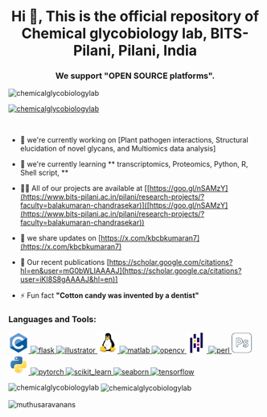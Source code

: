 <h1 align="center">Hi 👋, This is the official repository of Chemical glycobiology lab, BITS-Pilani, Pilani, India</h1>
<h3 align="center">We support "OPEN SOURCE platforms".</h3>

<p align="left"> <img src="https://komarev.com/ghpvc/?username=chemicalglycobiologylab&label=Profile%20views&color=0e75b6&style=flat" alt="chemicalglycobiologylab" /> </p>

<p align="left"> <a href="https://github.com/ryo-ma/github-profile-trophy"><img src="https://github-profile-trophy.vercel.app/?username=chemicalglycobiologylab" alt="chemicalglycobiologylab" /></a> </p>

<p align="left"> <a href="https://twitter.com/" target="blank"><img src="https://img.shields.io/twitter/follow/?logo=twitter&style=for-the-badge" alt="" /></a> </p>

- 🔭 we're currently working on [Plant pathogen interactions, Structural elucidation of novel glycans, and Multiomics data analysis]

- 🌱 we're currently learning ** transcriptomics, Proteomics, Python,  R, Shell script, **

- 👨‍💻 All of our projects are available at [[https://goo.gl/nSAMzY](https://www.bits-pilani.ac.in/pilani/research-projects/?faculty=balakumaran-chandrasekar)]([https://goo.gl/nSAMzY](https://www.bits-pilani.ac.in/pilani/research-projects/?faculty=balakumaran-chandrasekar))

- 📝 we share updates on [https://x.com/kbcbkumaran7](https://x.com/kbcbkumaran7)

- 📄 Our recent publications [https://scholar.google.com/citations?hl=en&user=mG0bWLIAAAAJ](https://scholar.google.ca/citations?user=iKI8S8gAAAAJ&hl=en)]

- ⚡ Fun fact **"Cotton candy was invented by a dentist"**


<h3 align="left">Languages and Tools:</h3>
<p align="left"> <a href="https://www.cprogramming.com/" target="_blank" rel="noreferrer"> <img src="https://raw.githubusercontent.com/devicons/devicon/master/icons/c/c-original.svg" alt="c" width="40" height="40"/> </a> <a href="https://flask.palletsprojects.com/" target="_blank" rel="noreferrer"> <img src="https://www.vectorlogo.zone/logos/pocoo_flask/pocoo_flask-icon.svg" alt="flask" width="40" height="40"/> </a> <a href="https://www.adobe.com/in/products/illustrator.html" target="_blank" rel="noreferrer"> <img src="https://www.vectorlogo.zone/logos/adobe_illustrator/adobe_illustrator-icon.svg" alt="illustrator" width="40" height="40"/> </a> <a href="https://www.linux.org/" target="_blank" rel="noreferrer"> <img src="https://raw.githubusercontent.com/devicons/devicon/master/icons/linux/linux-original.svg" alt="linux" width="40" height="40"/> </a> <a href="https://www.mathworks.com/" target="_blank" rel="noreferrer"> <img src="https://upload.wikimedia.org/wikipedia/commons/2/21/Matlab_Logo.png" alt="matlab" width="40" height="40"/> </a> <a href="https://opencv.org/" target="_blank" rel="noreferrer"> <img src="https://www.vectorlogo.zone/logos/opencv/opencv-icon.svg" alt="opencv" width="40" height="40"/> </a> <a href="https://pandas.pydata.org/" target="_blank" rel="noreferrer"> <img src="https://raw.githubusercontent.com/devicons/devicon/2ae2a900d2f041da66e950e4d48052658d850630/icons/pandas/pandas-original.svg" alt="pandas" width="40" height="40"/> </a> <a href="https://www.perl.org/" target="_blank" rel="noreferrer"> <img src="https://api.iconify.design/logos-perl.svg" alt="perl" width="40" height="40"/> </a> <a href="https://www.photoshop.com/en" target="_blank" rel="noreferrer"> <img src="https://raw.githubusercontent.com/devicons/devicon/master/icons/photoshop/photoshop-line.svg" alt="photoshop" width="40" height="40"/> </a> <a href="https://www.python.org" target="_blank" rel="noreferrer"> <img src="https://raw.githubusercontent.com/devicons/devicon/master/icons/python/python-original.svg" alt="python" width="40" height="40"/> </a> <a href="https://pytorch.org/" target="_blank" rel="noreferrer"> <img src="https://www.vectorlogo.zone/logos/pytorch/pytorch-icon.svg" alt="pytorch" width="40" height="40"/> </a> <a href="https://scikit-learn.org/" target="_blank" rel="noreferrer"> <img src="https://upload.wikimedia.org/wikipedia/commons/0/05/Scikit_learn_logo_small.svg" alt="scikit_learn" width="40" height="40"/> </a> <a href="https://seaborn.pydata.org/" target="_blank" rel="noreferrer"> <img src="https://seaborn.pydata.org/_images/logo-mark-lightbg.svg" alt="seaborn" width="40" height="40"/> </a> <a href="https://www.tensorflow.org" target="_blank" rel="noreferrer"> <img src="https://www.vectorlogo.zone/logos/tensorflow/tensorflow-icon.svg" alt="tensorflow" width="40" height="40"/> </a> </p>

<p><img align="left" src="https://github-readme-stats.vercel.app/api/top-langs?username=chemicalglycobiologylab&show_icons=true&locale=en&layout=compact" alt="chemicalglycobiologylab" /></p>

<p>&nbsp;<img align="center" src="https://github-readme-stats.vercel.app/api?username=chemicalglycobiologylab&show_icons=true&locale=en" alt="chemicalglycobiologylab" /></p>

<p><img align="center" src="https://github-readme-streak-stats.herokuapp.com/?user=chemicalglycobiologylabs&" alt="muthusaravanans" /></p>

